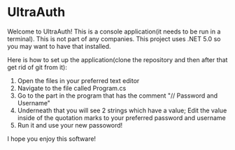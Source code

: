 # UltraAuth

Welcome to UltraAuth! This is a console application(it needs to be run in a terminal). This is not part of any companies. This project uses .NET 5.0 so you may want to have that installed. 

Here is how to set up the application(clone the repository and then after that get rid of git from it): 
1. Open the files in your preferred text editor
2. Navigate to the file called Program.cs
3. Go to the part in the program that has the comment "// Password and Username"
4. Underneath that you will see 2 strings which have a value; Edit the value inside of the quotation marks to your preferred password and username
5. Run it and use your new passoword!

I hope you enjoy this software!

